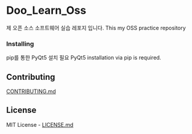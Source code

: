 # Doo_Learn_Oss

제 오픈 소스 소프트웨어 실습 레포지 입니다.
This my OSS practice repository


### Installing
pip를 통한 PyQt5 설치 필요
PyQt5 installation via pip is required.

## Contributing
[CONTRIBUTING.md](https://github.com/DooDooLee/Doo_Learn_Oss/blob/main/CONTRIBUTING.md)

## License
MIT License - [LICENSE.md](LICENSE.md)
